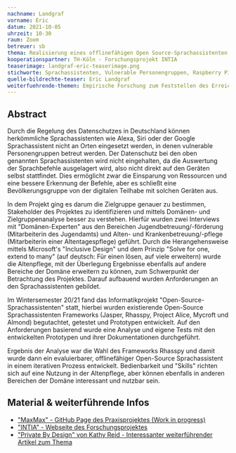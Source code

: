 ```yaml
---
nachname: Landgraf
vorname: Eric
datum: 2021-10-05
uhrzeit: 10-30
raum: Zoom
betreuer: sb
thema: Realisierung eines offlinefähigen Open Source-Sprachassistenten zur Nutzung durch vulnerable Personengruppen
kooperationspartner: TH-Köln - Forschungsprojekt INTIA 
teaserimage: landgraf-eric-teaserimage.png
stichworte: Sprachassistenten, Vulnerable Personengruppen, Raspberry Pi, Docker, Node-RED, MQTT
quelle-bildrechte-teaser: Eric Landgraf
weiterfuehrende-themen: Empirische Forschung zum Feststellen des Erreichungsgrades von Anforderungen - Wie leicht kann MaxMax von Mitgliedern der Zielgruppe installiert, verstanden und benutzt werden? | Vertiefung der für gelungene Inklusion benötigten Merkmale eines Sprachassistenten
---
```


## Abstract

Durch die Regelung des Datenschutzes in Deutschland können herkömmliche Sprachassistenten wie Alexa, Siri oder der Google Sprachassistent nicht an Orten eingesetzt werden, in denen vulnerable Personengruppen betreut werden.
Der Datenschutz bei den oben genannten Sprachassistenten wird nicht eingehalten, da die Auswertung der Sprachbefehle ausgelagert wird, also nicht direkt auf den Geräten selbst stattfindet. Dies ermöglicht zwar die Einsparung von Ressourcen und eine bessere Erkennung der Befehle, aber es schließt eine Bevölkerungsgruppe von der digitalen Teilhabe mit solchen Geräten aus.

In dem Projekt ging es darum die Zielgruppe genauer zu bestimmen, Stakeholder des Projektes zu identifizieren und mittels Domänen- und Zielgruppenanalyse besser zu verstehen. Hierfür wurden zwei Interviews mit "Domänen-Experten" aus den Bereichen Jugendbetreuung/-förderung (Mitarbeiterin des Jugendamts) und Alten- und Krankenbetreuung/-pflege (Mitarbeiterin einer Altentagespflege) geführt.
Durch die Herangehensweise mittels Microsoft's "Inclusive Design" und dem Prinzip "Solve for one, extend to many" (auf deutsch: Für einen lösen, auf viele erweitern) wurde die Altenpflege, mit der Überlegung Ergebnisse ebenfalls auf andere Bereiche der Domäne erweitern zu können, zum Schwerpunkt der Betrachtung des Projektes.
Darauf aufbauend wurden Anforderungen an den Sprachassistenten gebildet.

Im Wintersemester 20/21 fand das Informatikprojekt "Open-Source-Sprachassistenten" statt, hierbei wurden existierende Open-Source Sprachassistenten Frameworks (Jasper, Rhasspy, Project Alice, Mycroft und Almond) begutachtet, getestet und Prototypen entwickelt.
Auf den Anforderungen basierend wurde eine Analyse und eigene Tests mit den entwickelten Prototypen und ihrer Dokumentationen durchgeführt.
 
Ergebnis der Analyse war die Wahl des Frameworks Rhasspy und damit wurde dann ein evaluierbarer, offlinefähiger Open-Source Sprachassistent in einem iterativen Prozess entwickelt. Bedienbarkeit und "Skills" richten sich auf eine Nutzung in der Altenpflege, aber können ebenfalls in anderen Bereichen der Domäne interessant und nutzbar sein.

## Material & weiterführende Infos

- ["MaxMax" - GitHub Page des Praxisprojektes (Work in progress)](https://ip-landgraf.intia.de/)
- ["INTIA" - Webseite des Forschungsprojektes](https://dites.web.th-koeln.de/forschung/projekte/intia/)
- ["Private By Design" von Kathy Reid - Interessanter weiterführender Artikel zum Thema](https://makezine.com/2020/03/17/private-by-design-free-and-private-voice-assistants/)